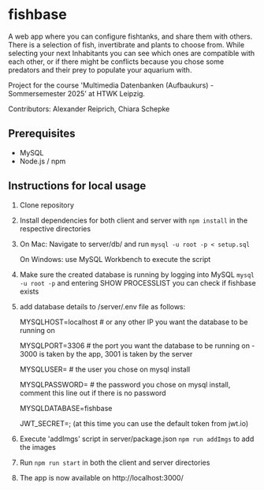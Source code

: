 # fishbase

A web app where you can configure fishtanks, and share them with others.
There is a selection of fish, invertibrate and plants to choose from. While selecting your next Inhabitants you can see which ones are compatible with each other, or if there might be conflicts because you chose some predators and their prey to populate your aquarium with.

Project for the course 'Multimedia Datenbanken (Aufbaukurs) - Sommersemester 2025' at HTWK Leipzig.

Contributors: Alexander Reiprich, Chiara Schepke

## Prerequisites

- MySQL
- Node.js / npm

## Instructions for local usage

1. Clone repository
2. Install dependencies for both client and server with `npm install` in the respective directories
3. On Mac: Navigate to server/db/ and run `mysql -u root -p < setup.sql`

   On Windows: use MySQL Workbench to execute the script
4. Make sure the created database is running
   by logging into MySQL `mysql -u root -p`
   and entering SHOW PROCESSLIST you can check if fishbase exists
5. add database details to /server/.env file as follows:

   MYSQLHOST=localhost # or any other IP you want the database to be running on

   MYSQLPORT=3306 # the port you want the database to be running on - 3000 is taken by the app, 3001 is taken by the server
   
   MYSQLUSER=<user> # the user you chose on mysql install
   
   MYSQLPASSWORD=<password> # the password you chose on mysql install, comment this line out if there is no password
   
   MYSQLDATABASE=fishbase
   
   JWT_SECRET=<jwt>; (at this time you can use the default token from jwt.io)

6. Execute 'addImgs' script in server/package.json `npm run addImgs` to add the images
7. Run `npm run start` in both the client and server directories
8. The app is now available on http://localhost:3000/
